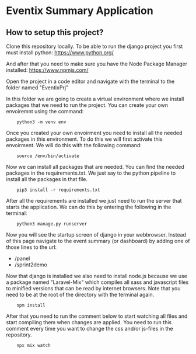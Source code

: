 # Eventix Summary Application

## How to setup this project?

Clone this repository locally.
To be able to run the django project you first must install python: https://www.python.org/

And after that you need to make sure you have the Node Package Manager installed: https://www.npmjs.com/

Open the project in a code editor and navigate with the terminal to the folder named "EventixPrj"

In this folder we are going to create a virtual environment where we install packages that we need to run the project.
You can create your own envoiremnt using the command:

```
    python3 -m venv env
```

Once you created your own envoirment you need to install all the needed packages in this environment. To do this we will first activate this envoirment. We will do this with the following command:

```
    source /env/bin/activate
```

Now we can install all packages that are needed. You can find the needed packages in the requirements.txt. We just say to the python pipeline to install all the packages in that file.

```
    pip3 install -r requirements.txt
```
After all the requirements are installed we just need to run the server that starts the application. We can do this by entering the following in the terminal:

```
    python3 manage.py runserver
```

Now you will see the startup screen of django in your webbrowser. Instead of this page navigate to the event summary (or dashboard) by adding one of those lines to the url:

* /panel
* /sprint2demo

Now that django is installed we also need to install node.js because we use a package named "Laravel-Mix" which compiles all sass and javascript files to minified versions that can be read by internet browsers. Note that you need to be at the root of the directory with the terminal again.

```
    npm install
```

After that you need to run the comment below to start watching all files and start compiling them when changes are applied. You need to run this comment every time you want to change the css and/or js-files in the repository.

```
    npx mix watch
```
